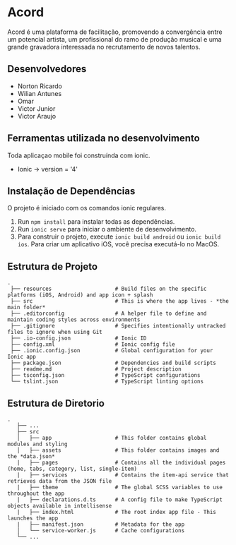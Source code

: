 # Acord

Acord é uma plataforma de facilitação, promovendo a convergência entre um potencial artista, um profissional do ramo de produção musical e uma grande gravadora interessada no recrutamento de novos talentos.

## Desenvolvedores

* Norton Ricardo
* Wilian Antunes
* Omar
* Victor Junior 
* Victor Araujo 

## Ferramentas utilizada no desenvolvimento

Toda aplicaçao mobile foi construínda com ionic.
* Ionic     -> version = '4'

## Instalação de Dependências
O projeto é iniciado com os comandos ionic regulares.

1. Run `npm install` para instalar todas as dependências.
2. Run `ionic serve` para iniciar o ambiente de desenvolvimento.
3. Para construir o projeto, execute `ionic build android` ou `ionic build ios`. Para criar um aplicativo iOS, você precisa executá-lo no MacOS.


## Estrutura de Projeto

```
.
 ├── resources                    # Build files on the specific platforms (iOS, Android) and app icon + splash
 ├── src                          # This is where the app lives - *the main folder*
 ├── .editorconfig                # A helper file to define and maintain coding styles across environments
 ├── .gitignore                   # Specifies intentionally untracked files to ignore when using Git
 ├── .io-config.json              # Ionic ID
 ├── config.xml                   # Ionic config file
 ├── .ionic.config.json           # Global configuration for your Ionic app
 ├── package.json                 # Dependencies and build scripts
 ├── readme.md                    # Project description
 ├── tsconfig.json                # TypeScript configurations
 └── tslint.json                  # TypeScript linting options
```

## Estrutura de Diretorio
```
.
   ├── ...
   ├── src                       
   │   ├── app                    # This folder contains global modules and styling
   │   ├── assets                 # This folder contains images and the *data.json*
   |   ├── pages                  # Contains all the individual pages (home, tabs, category, list, single-item)
   |   ├── services               # Contains the item-api service that retrieves data from the JSON file
   |   ├── theme                  # The global SCSS variables to use throughout the app
   |   ├── declarations.d.ts      # A config file to make TypeScript objects available in intellisense
   |   ├── index.html             # The root index app file - This launches the app
   |   ├── manifest.json          # Metadata for the app
   │   └── service-worker.js      # Cache configurations
   └── ...
```

